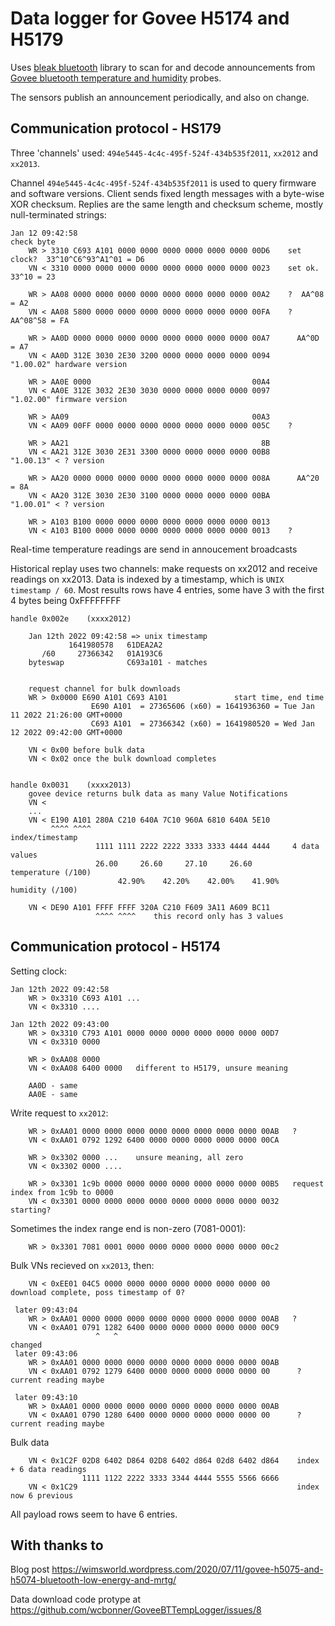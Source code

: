 
Data logger for Govee H5174 and H5179
====

Uses [bleak bluetooth](https://bleak.readthedocs.io/en/latest/) library to scan for and decode announcements from [Govee bluetooth temperature and humidity](https://uk.govee.com/collections/thermo-hydrometer) probes.

The sensors publish an announcement periodically, and also on change.


Communication protocol - HS179
----

Three 'channels' used: `494e5445-4c4c-495f-524f-434b535f2011`, `xx2012` and `xx2013`.

Channel `494e5445-4c4c-495f-524f-434b535f2011` is used to query firmware and software versions. Client sends fixed length messages with a byte-wise XOR checksum. Replies are the same length and checksum scheme, mostly null-terminated strings:

    Jan 12 09:42:58                                                                  check byte
        WR > 3310 C693 A101 0000 0000 0000 0000 0000 0000 00D6    set clock?  33^10^C6^93^A1^01 = D6
        VN < 3310 0000 0000 0000 0000 0000 0000 0000 0000 0023    set ok.     33^10 = 23

        WR > AA08 0000 0000 0000 0000 0000 0000 0000 0000 00A2    ?  AA^08 = A2
        VN < AA08 5800 0000 0000 0000 0000 0000 0000 0000 00FA    ?  AA^08^58 = FA

        WR > AA0D 0000 0000 0000 0000 0000 0000 0000 0000 00A7      AA^0D = A7
        VN < AA0D 312E 3030 2E30 3200 0000 0000 0000 0000 0094    "1.00.02" hardware version

        WR > AA0E 0000                                    00A4
        VN < AA0E 312E 3032 2E30 3030 0000 0000 0000 0000 0097    "1.02.00" firmware version

        WR > AA09                                         00A3
        VN < AA09 00FF 0000 0000 0000 0000 0000 0000 0000 005C    ?

        WR > AA21                                           8B
        VN < AA21 312E 3030 2E31 3300 0000 0000 0000 0000 00B8    "1.00.13" < ? version

        WR > AA20 0000 0000 0000 0000 0000 0000 0000 0000 008A      AA^20 = 8A
        VN < AA20 312E 3030 2E30 3100 0000 0000 0000 0000 00BA    "1.00.01" < ? version

        WR > A103 B100 0000 0000 0000 0000 0000 0000 0000 0013
        VN < A103 B100 0000 0000 0000 0000 0000 0000 0000 0013    ?


Real-time temperature readings are send in annoucement broadcasts

Historical replay uses two channels: make requests on xx2012 and receive readings on xx2013.
Data is indexed by a timestamp, which is `UNIX timestamp / 60`.
Most results rows have 4 entries, some have 3 with the first 4 bytes being 0xFFFFFFFF

    handle 0x002e    (xxxx2012)

        Jan 12th 2022 09:42:58 => unix timestamp
                 1641980578   61DEA2A2
           /60     27366342   01A193C6
        byteswap              C693a101 - matches


        request channel for bulk downloads
        WR > 0x0000 E690 A101 C693 A101               start time, end time
                      E690 A101  = 27365606 (x60) = 1641936360 = Tue Jan 11 2022 21:26:00 GMT+0000
                      C693 A101  = 27366342 (x60) = 1641980520 = Wed Jan 12 2022 09:42:00 GMT+0000

        VN < 0x00 before bulk data
        VN < 0x02 once the bulk download completes


    handle 0x0031    (xxxx2013)
        govee device returns bulk data as many Value Notifications
        VN <
        ...
        VN < E190 A101 280A C210 640A 7C10 960A 6810 640A 5E10
             ^^^^ ^^^^                                             index/timestamp
                       1111 1111 2222 2222 3333 3333 4444 4444     4 data values
                       26.00     26.60     27.10     26.60         temperature (/100)
                            42.90%    42.20%    42.00%    41.90%   humidity (/100)

        VN < DE90 A101 FFFF FFFF 320A C210 F609 3A11 A609 BC11
                       ^^^^ ^^^^    this record only has 3 values

Communication protocol - H5174
----

Setting clock:


    Jan 12th 2022 09:42:58
        WR > 0x3310 C693 A101 ...
        VN < 0x3310 ....

    Jan 12th 2022 09:43:00
        WR > 0x3310 C793 A101 0000 0000 0000 0000 0000 0000 00D7
        VN < 0x3310 0000

        WR > 0xAA08 0000
        VN < 0xAA08 6400 0000   different to H5179, unsure meaning

        AA0D - same
        AA0E - same



Write request to `xx2012`:

        WR > 0xAA01 0000 0000 0000 0000 0000 0000 0000 0000 00AB   ?
        VN < 0xAA01 0792 1292 6400 0000 0000 0000 0000 0000 00CA

        WR > 0x3302 0000 ...    unsure meaning, all zero
        VN < 0x3302 0000 ....

        WR > 0x3301 1c9b 0000 0000 0000 0000 0000 0000 0000 00B5   request index from 1c9b to 0000
        VN < 0x3301 0000 0000 0000 0000 0000 0000 0000 0000 0032   starting?

Sometimes the index range end is non-zero (7081-0001):

        WR > 0x3301 7081 0001 0000 0000 0000 0000 0000 0000 00c2


Bulk VNs recieved on `xx2013`, then:

        VN < 0xEE01 04C5 0000 0000 0000 0000 0000 0000 0000 00     download complete, poss timestamp of 0?

     later 09:43:04
        WR > 0xAA01 0000 0000 0000 0000 0000 0000 0000 0000 00AB   ?
        VN < 0xAA01 0791 1282 6400 0000 0000 0000 0000 0000 00C9
                       ^   ^                                        changed
     later 09:43:06
        WR > 0xAA01 0000 0000 0000 0000 0000 0000 0000 0000 00AB
        VN < 0xAA01 0792 1279 6400 0000 0000 0000 0000 0000 00      ? current reading maybe

     later 09:43:10
        WR > 0xAA01 0000 0000 0000 0000 0000 0000 0000 0000 00AB
        VN < 0xAA01 0790 1280 6400 0000 0000 0000 0000 0000 00      ? current reading maybe

Bulk data

        VN < 0x1C2F 02D8 6402 D864 02D8 6402 d864 02d8 6402 d864    index + 6 data readings
                    1111 1122 2222 3333 3344 4444 5555 5566 6666
        VN < 0x1C29                                                 index now 6 previous

All payload rows seem to have 6 entries.

With thanks to
----

Blog post https://wimsworld.wordpress.com/2020/07/11/govee-h5075-and-h5074-bluetooth-low-energy-and-mrtg/

Data download code protype at https://github.com/wcbonner/GoveeBTTempLogger/issues/8


